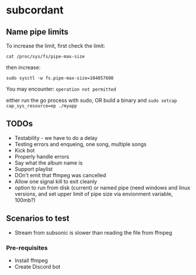 # subcordant

## Name pipe limits
To increase the limit, first check the limit:

`cat /proc/sys/fs/pipe-max-size`

then increase:

`sudo sysctl -w fs.pipe-max-size=104857600`

You may encounter: `operation not permitted`

either run the go process with sudo, OR build a binary and `sudo setcap cap_sys_resource=ep ./myapp`

## TODOs
* Testability - we have to do a delay
* Testing errors and enqueing, one song, multiple songs
* Kick bot
* Properly handle errors
* Say what the album name is
* Support playlist
* DOn't emit that ffmpeg was cancelled
* Allow one signal kill to exit cleanly
* option to run from disk (current) or named pipe (need windows and linux versions, and set upper limit of pipe size via envionment variable, 100mb?)

## Scenarios to test
* Stream from subsonic is slower than reading the file from ffmpeg

### Pre-requisites
* Install ffmpeg
* Create Discord bot
